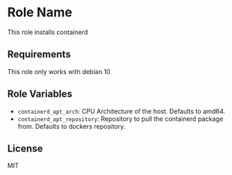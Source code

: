 Role Name
=========

This role installs containerd 

Requirements
------------

This role only works with debian 10

Role Variables
--------------

* `containerd_apt_arch`: CPU Architecture of the host. Defaults to amd64.
* `containerd_apt_repository`: Repository to pull the containerd package from. Defaults to dockers repository.

License
-------

MIT

